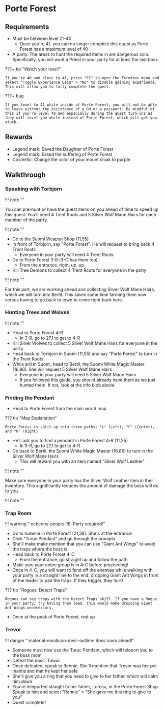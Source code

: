 # Porte Forest

## Requirements

- Must be between level 21-40
    - Once you're 41, you can no longer complete this quest as Porte Forest has a maximum level of 40
- A party. The areas to hunt the required items in are dangerous solo. Specifically, you will want a Priest in your party for at least the last boss

???+ tip "Watch your level!"

    If you're 40 and close to 41, press "F1" to open the Terminus menu and select "Toggle Experience Gain" > "No" to disable gaining experience. This will allow you to fully complete the quest.

???+ bug

    If you level to 41 while inside of Porte Forest, you will not be able to leave without the assistance of a GM or a passport. Be mindful of this if you're level 40 and especially during the quest turn-ins as they will level you while instead of Porte Forest, which will get you stuck.

## Rewards

- Legend mark: Saved the Daughter of Porte Forest
- Legend mark: Eased the suffering of Porte Forest
- Cosmetic: Change the color of your mount cloak to purple

## Walkthrough

### Speaking with Torbjorn

!!! note ""

You can pre-hunt or have the quest items on you ahead of time to speed up this quest. You'll need 4 Trent Roots and 5 Silver Wolf Mane Hairs for each member of the party.

!!! note ""

- Go to the Suomi Weapon Shop (11,55)
- In front of Torbjorn, say "Porte Forest". He will request to bring back 4 Trent Roots
    - Everyone in your party will need 4 Trent Roots
- Go to Porte Forest 3-R (3-C has them too)
    - From the entrance, right, up, up
- Kill Tree Demons to collect 4 Trent Roots for everyone in the party

!!! note ""

For this part, we are working ahead and collecting Silver Wolf Mane Hairs, which we will turn into Bertil. This saves some time farming them now versus having to go back to town to come right back here.

### Hunting Trees and Wolves

!!! note ""

- Head to Porte Forest 4-R
    - In 3-R, go to 27,1 to get to 4-R
- Kill Silver Wolves to collect 5 Silver Wolf Mane Hairs for everyone in the party
- Head back to Torbjorn in Suomi (11,55) and say "Porte Forest" to turn in the Trent Roots
- While still in Suomi, head to Bertil, the Suomi White Magic Master (16,86). She will request 5 Silver Wolf Mane Hairs
    - Everyone in your party will need 5 Silver Wolf Mane Hairs
    - If you followed this guide, you should already have them as we just hunted them. If not, look at the info blob above

### Finding the Pendant

- Head to Porte Forest from the main world map

??? tip "Map Explanation"

    Porte Forest is split up into three paths: "L" (Left), "C" (Center), and "R" (Right)

- He'll ask you to find a pendant in Porte Forest 4-R (11,25)
    - In 3-R, go to 27,1 to get to 4-R
- Go back to Bertil, the Suomi White Magic Master (16,86) to turn in the Silver Wolf Mane Hairs
    - This will reward you with an item named "Silver Wolf Leather"

!!! note ""

Make sure everyone in your party has the Silver Wolf Leather item in their inventory. This significantly reduces the amount of damage the boss will do to you.

!!! note ""

### Trap Room

!!! warning ":octicons-people-16: Party required!"

- Go to Isabelle in Porte Forest (21,38). She's at the entrance
- Click "Turuc Pendant" and go through the prompts
- She'll make make mention that you can use "Giant Ant Wings" to avoid the traps where the boss is
- Head back to Porte Forest 4-C
    - From the entrance, go straight up and follow the path
- Make sure your entire group is in 4-C before proceeding!
- Once in 4-C, you will want to fend off the enemies while walking with your party in a straight line to the end, dropping Giant Ant Wings in front of the leader to pad the traps. If they trigger, they hurt!

??? tip "Rogues: Detect Traps"

    Rogues can see traps with the Detect Traps skill. If you have a Rogue in your party, try having them lead. This would make dropping Giant Ant Wings unnecessary.

- Once at the peak of Porte Forest, rest up

### Trevor

!!! danger ":material-emoticon-devil-outline: Boss room ahead!"

- Someone must now use the Turuc Pendant, which will teleport you to the boss room
- Defeat the boss, Trevor
- Once defeated, speak to Rennie. She'll mention that Trevor was her pet mantis and that he kept her safe
- She'll give you a ring that you need to give to her father, which will calm him down
- You're teleported straight to her father, Lureca, in the Porte Forest Shop. Speak to him and select "Rennie" > "She gave me this ring to give to you"
- Quest complete!
